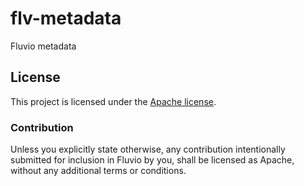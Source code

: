 # flv-metadata

Fluvio metadata

## License

This project is licensed under the [Apache license](LICENSE-APACHE).

### Contribution

Unless you explicitly state otherwise, any contribution intentionally submitted
for inclusion in Fluvio by you, shall be licensed as Apache, without any additional
terms or conditions.

